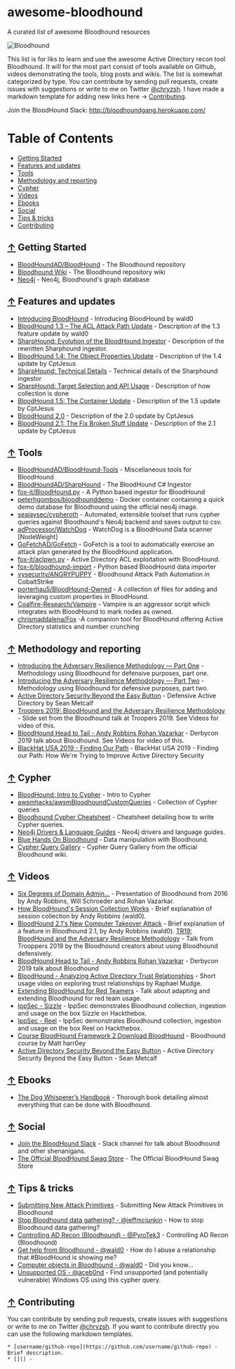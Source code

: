 # awesome-bloodhound
A curated list of awesome Bloodhound resources

![Bloodhound](https://camo.githubusercontent.com/bcbb9550b8c6a48223efb5a83273cdcc162b3626/687474703a2f2f692e696d6775722e636f6d2f5365336175484e2e706e67)

This list is for liks to learn and use the awesome Active Directory recon tool Bloodhound. It will for the most part consist of tools available on Github, videos demonstrating the tools, blog posts and wikis. The list is somewhat categorized by type. You can contribute by sending pull requests, create issues with suggestions or write to me on Twitter [@chryzsh](https://twitter.com/chryzsh). I have made a markdown template for adding new links here -> [Contributing](#-contributing).

Join the BloodHound Slack: http://bloodhoundgang.herokuapp.com/

Table of Contents
=================
* [Getting Started](#-getting-started)
* [Features and updates](#-features)
* [Tools](#-tools)
* [Methodology and reporting](#-method)
* [Cypher](#-cypher)
* [Videos](#-videos)
* [Ebooks](#-ebooks)
* [Social](#-social)
* [Tips & tricks](#-tips)
* [Contributing](#-contributing)

## [↑](#table-of-contents) Getting Started
* [BloodHoundAD/BloodHound](https://github.com/BloodHoundAD/BloodHound) - The Bloodhound repository
* [Bloodhound Wiki](https://github.com/BloodHoundAD/BloodHound/wiki) - The Bloodhound repository wiki
* [Neo4j](https://neo4j.com/) - Neo4j, Bloodhound's graph database

## [↑](#table-of-contents) Features and updates
* [Introducing BloodHound](https://wald0.com/?p=68) - Introducing BloodHound by wald0
* [BloodHound 1.3 – The ACL Attack Path Update](https://wald0.com/?p=112) - Description of the 1.3 feature update by wald0
* [SharpHound: Evolution of the BloodHound Ingestor](https://blog.cptjesus.com/posts/newbloodhoundingestor) - Description of the rewritten Sharphound ingestor.
* [BloodHound 1.4: The Object Properties Update](https://blog.cptjesus.com/posts/bloodhoundobjectproperties) - Description of the 1.4 update by CptJesus
* [SharpHound: Technical Details](https://blog.cptjesus.com/posts/sharphoundtechnical) - Technical details of the Sharphound ingestor
* [SharpHound: Target Selection and API Usage](https://blog.cptjesus.com/posts/sharphoundtargeting) - Description of how collection is done
* [BloodHound 1.5: The Container Update](https://blog.cptjesus.com/posts/bloodhound15) - Description of the 1.5 update by CptJesus
* [BloodHound 2.0](https://blog.cptjesus.com/posts/bloodhound20) - Description of the 2.0 update by CptJesus
* [BloodHound 2.1: The Fix Broken Stuff Update](https://blog.cptjesus.com/posts/bloodhound21) - Description of the 2.1 update by CptJesus

## [↑](#table-of-contents) Tools
* [BloodHoundAD/BloodHound-Tools](https://github.com/BloodHoundAD/BloodHound-Tools) - Miscellaneous tools for BloodHound
* [BloodHoundAD/SharpHound](https://github.com/BloodHoundAD/SharpHound) - The BloodHound C# Ingestor
* [fox-it/BloodHound.py](https://github.com/fox-it/BloodHound.py) - A Python based ingestor for BloodHound
* [peterhgombos/bloodhounddemo](https://hub.docker.com/r/peterhgombos/bloodhounddemo) - Docker container containing a quick demo database for Bloodhound using the official neo4j image.
* [seajaysec/cypheroth](https://github.com/seajaysec/cypheroth) - Automated, extensible toolset that runs cypher queries against Bloodhound's Neo4j backend and saves output to csv.
* [adProcessor/WatchDog](https://github.com/SadProcessor/WatchDog) - WatchDog is a BloodHound Data scanner [NodeWeight]
* [GoFetchAD/GoFetch](https://github.com/GoFetchAD/GoFetch) - GoFetch is a tool to automatically exercise an attack plan generated by the BloodHound application.
* [fox-it/aclpwn.py](https://github.com/fox-it/aclpwn.py) - Active Directory ACL exploitation with BloodHound.
* [fox-it/bloodhound-import](https://github.com/fox-it/bloodhound-import) - Python based BloodHound data importer
* [vysecurity/ANGRYPUPPY](https://github.com/vysecurity/ANGRYPUPPY) - Bloodhound Attack Path Automation in CobaltStrike
* [porterhau5/BloodHound-Owned](https://github.com/porterhau5/BloodHound-Owned) - A collection of files for adding and leveraging custom properties in BloodHound.
* [Coalfire-Research/Vampire](https://github.com/Coalfire-Research/Vampire) - Vampire is an aggressor script which integrates with BloodHound to mark nodes as owned.
* [chrismaddalena/Fox](https://github.com/chrismaddalena/Fox) -A companion tool for BloodHound offering Active Directory statistics and number crunching  

## [↑](#table-of-contents) Methodology and reporting
* [Introducing the Adversary Resilience Methodology — Part One](https://posts.specterops.io/introducing-the-adversary-resilience-methodology-part-one-e38e06ffd604) - Methodology using Bloodhound for defensive purposes, part one.
* [Introducing the Adversary Resilience Methodology — Part Two](https://posts.specterops.io/introducing-the-adversary-resilience-methodology-part-two-279a1ed7863d) - Methodology using Bloodhound for defensive purposes, part two.
* [Active Directory Security:Beyond the Easy Button](https://adsecurity.org/wp-content/uploads/2019/09/2019-DerbyCon-ActiveDirectorySecurity-BeyondTheEasyButton-Metcalf-Full.pdf) - Defensive Active Directory by Sean Metcalf
* [Troopers 2019: BloodHound and the Adversary Resilience Methodology](https://docs.google.com/presentation/d/14tHNBCavg-HfM7aoeEbGnyhVQusfwOjOyQE1_wXVs9o/edit#slide=id.g4d29456ff7_0_0) - Slide set from the Bloodhound talk at Troopers 2019. See Videos for video of this.
* [BloodHound Head to Tail - Andy Robbins Rohan Vazarkar](https://docs.google.com/presentation/d/1wiiIRyy59lOl3lScCyEuPLK8ms5a55LP-AEgcMxR2hA/edit#slide=id.g35f391192_00) - Derbycon 2019 talk about Bloodhound.  See Videos for video of this.
* [BlackHat USA 2019 - Finding Our Path](https://docs.google.com/presentation/d/1lQHTqXZIDxwaIUnXdO-EdvGp79RzH1rbM4zE45Kki2I/edit#slide=id.g35f391192_00) - BlackHat USA 2019 - Finding our Path: How We're Trying to Improve Active Directory Security

## [↑](#table-of-contents) Cypher
* [BloodHound: Intro to Cypher](https://blog.cptjesus.com/posts/introtocypher) - Intro to Cypher
* [awsmhacks/awsmBloodhoundCustomQueries](https://github.com/awsmhacks/awsmBloodhoundCustomQueries) - Collection of Cypher queries
* [Bloodhound Cypher Cheatsheet](https://hausec.com/2019/09/09/bloodhound-cypher-cheatsheet/) - Cheatsheet detailing how to write Cypher queries.
* [Neo4j Drivers & Language Guides](https://neo4j.com/developer/language-guides/) - Neo4j drivers and language guides.
* [Blue Hands On Bloodhound](https://insinuator.net/2019/10/blue-hands-on-bloodhound/) - Data manipulation with Bloodhound.
* [Cypher Query Gallery](https://github.com/BloodHoundAD/BloodHound/wiki/Cypher-Query-Gallery) - Cypher Query Gallery from the official Bloodhound wiki.

## [↑](#table-of-contents) Videos
* [Six Degrees of Domain Admin...](https://www.youtube.com/watch?v=lxd2rerVsLo) - Presentation of Bloodhound from 2016 by Andy Robbins, Will Schroeder and Rohan Vazarkar.
* [How BloodHound's Session Collection Works](https://www.youtube.com/watch?v=q86VgM2Tafc) - Brief explanation of session collection by Andy Robbins (wald0).
* [BloodHound 2.1's New Computer Takeover Attack](https://www.youtube.com/watch?v=RUbADHcBLKg) - Brief explanation of a feature in Bloodhound 2.1, by Andy Robbins (wald0).
[TR19: BloodHound and the Adversary Resilience Methodology](https://www.youtube.com/watch?v=0r8FzbOg2YU&t=2400s) - Talk from Trooppers 2019 by the Bloodhound creators about using Bloodhound defensively.
* [BloodHound Head to Tail - Andy Robbins Rohan Vazarkar](https://www.youtube.com/watch?v=fqYoOoghqdE) - Derbycon 2019 talk about Bloodhound
* [BloodHound - Analyzing Active Directory Trust Relationships](https://www.youtube.com/watch?v=gOpsLiJFI1o) - Short usage video on exploring trust relationships by Raphael Mudge.
* [Extending BloodHound for Red Teamers](https://www.youtube.com/watch?v=Pn7GWRXfgeI) - Talk about adapting and extending Bloodhound for red team usage.
* [IppSec - Sizzle](https://www.youtube.com/watch?v=YVhlfUvsqYc&t=2660) - IppSec demonstrates Bloodhound collection, ingestion and usage on the box Sizzle on Hackthebox.
* [IppSec - Reel](https://www.youtube.com/watch?v=ob9SgtFm6_g&t=3503) - IppSec demonstrates Bloodhound collection, ingestion and usage on the box Reel on Hackthebox.
* [Course BloodHound Framework 2 Download BloodHound](https://www.youtube.com/watch?v=_RLdf6JFYfw&list=PLBqdc2sJLjwriZCQ7mcv00727gP3dCiux) - Bloodhound course by Matt harr0ey
* [Active Directory Security Beyond the Easy Button](https://youtu.be/AZScrF6JxeQ?t=1902) - Active Directory Security Beyond the Easy Button - Sean Metcalf

## [↑](#table-of-contents) Ebooks
* [The Dog Whisperer’s Handbook](https://insinuator.net/2018/11/the-dog-whisperers-handbook/) - Thorough book detailing almost everything that can be done with Bloodhound.

## [↑](#table-of-contents) Social
* [Join the BloodHound Slack](http://bloodhoundgang.herokuapp.com) - Slack channel for talk about Bloodhound and other shenanigans.
* [The Official BloodHound Swag Store](https://www.customink.com/fundraising/bloodhound-swag) - The Official BloodHound Swag Store

## [↑](#table-of-contents) Tips & tricks
* [Submitting New Attack Primitives](https://github.com/BloodHoundAD/BloodHound/wiki/Submitting-New-Attack-Primitives) - Submitting New Attack Primitives in Bloodhound
* [Stop Bloodhound data gathering? - @jeffmcjunkin](https://twitter.com/jeffmcjunkin/status/1184872807500435456) - How to stop Bloodhound data gathering?
* [Controlling AD Recon (Bloodhound) - @PyroTek3](https://twitter.com/PyroTek3/status/1184935580246904834) - Controlling AD Recon (Bloodhound)
* [Get help from Bloodhound - @wald0](https://twitter.com/_wald0/status/1154440486410579974?s=20) - How do I abuse a relationship that #BloodHound is showing me?
* [Computer objects in Bloodhound - @wald0](https://twitter.com/_wald0/status/1167550622851190784?s=20) - Did you know...
* [Unsupported OS - @aceb0nd](https://twitter.com/aceb0nd/status/1166150922021429248?s=20) - Find unsupported (and potentially vulnerable) Windows OS using this cypher query.

## [↑](#table-of-contents) Contributing
You can contribute by sending pull requests, create issues with suggestions or write to me on Twitter [@chryzsh](https://twitter.com/chryzsh). If you want to contribute directly you can use the following markdown templates.
```
* [username/github-repo](https://github.com/username/github-repo) - Brief description.
* []() - 
```
